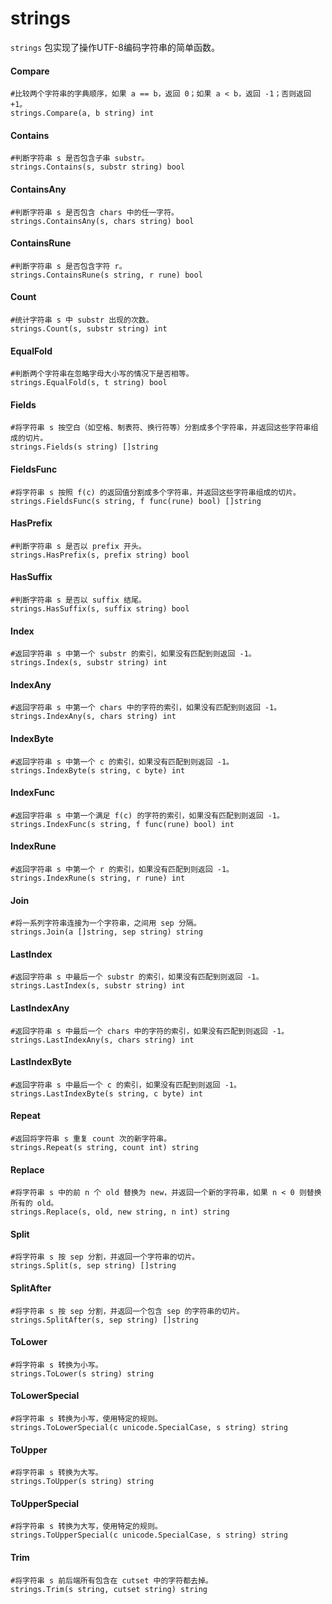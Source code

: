 # strings

`strings` 包实现了操作UTF-8编码字符串的简单函数。

#### Compare

    #比较两个字符串的字典顺序，如果 a == b，返回 0；如果 a < b，返回 -1；否则返回 +1。
    strings.Compare(a, b string) int

#### Contains

    #判断字符串 s 是否包含子串 substr。
    strings.Contains(s, substr string) bool

#### ContainsAny

    #判断字符串 s 是否包含 chars 中的任一字符。
    strings.ContainsAny(s, chars string) bool

#### ContainsRune

    #判断字符串 s 是否包含字符 r。
    strings.ContainsRune(s string, r rune) bool

#### Count

    #统计字符串 s 中 substr 出现的次数。
    strings.Count(s, substr string) int

#### EqualFold

    #判断两个字符串在忽略字母大小写的情况下是否相等。
    strings.EqualFold(s, t string) bool

#### Fields

    #将字符串 s 按空白（如空格、制表符、换行符等）分割成多个字符串，并返回这些字符串组成的切片。
    strings.Fields(s string) []string

#### FieldsFunc

    #将字符串 s 按照 f(c) 的返回值分割成多个字符串，并返回这些字符串组成的切片。
    strings.FieldsFunc(s string, f func(rune) bool) []string

#### HasPrefix

    #判断字符串 s 是否以 prefix 开头。
    strings.HasPrefix(s, prefix string) bool

#### HasSuffix

    #判断字符串 s 是否以 suffix 结尾。
    strings.HasSuffix(s, suffix string) bool

#### Index

    #返回字符串 s 中第一个 substr 的索引，如果没有匹配到则返回 -1。
    strings.Index(s, substr string) int

#### IndexAny

    #返回字符串 s 中第一个 chars 中的字符的索引，如果没有匹配到则返回 -1。
    strings.IndexAny(s, chars string) int

#### IndexByte

    #返回字符串 s 中第一个 c 的索引，如果没有匹配到则返回 -1。
    strings.IndexByte(s string, c byte) int

#### IndexFunc

    #返回字符串 s 中第一个满足 f(c) 的字符的索引，如果没有匹配到则返回 -1。
    strings.IndexFunc(s string, f func(rune) bool) int

#### IndexRune

    #返回字符串 s 中第一个 r 的索引，如果没有匹配到则返回 -1。
    strings.IndexRune(s string, r rune) int

#### Join

    #将一系列字符串连接为一个字符串，之间用 sep 分隔。
    strings.Join(a []string, sep string) string

#### LastIndex

    #返回字符串 s 中最后一个 substr 的索引，如果没有匹配到则返回 -1。
    strings.LastIndex(s, substr string) int

#### LastIndexAny

    #返回字符串 s 中最后一个 chars 中的字符的索引，如果没有匹配到则返回 -1。
    strings.LastIndexAny(s, chars string) int

#### LastIndexByte

    #返回字符串 s 中最后一个 c 的索引，如果没有匹配到则返回 -1。
    strings.LastIndexByte(s string, c byte) int

#### Repeat

    #返回将字符串 s 重复 count 次的新字符串。
    strings.Repeat(s string, count int) string

#### Replace
    
    #将字符串 s 中的前 n 个 old 替换为 new，并返回一个新的字符串，如果 n < 0 则替换所有的 old。
    strings.Replace(s, old, new string, n int) string

#### Split

    #将字符串 s 按 sep 分割，并返回一个字符串的切片。
    strings.Split(s, sep string) []string

#### SplitAfter
    
    #将字符串 s 按 sep 分割，并返回一个包含 sep 的字符串的切片。
    strings.SplitAfter(s, sep string) []string

#### ToLower

    #将字符串 s 转换为小写。
    strings.ToLower(s string) string

#### ToLowerSpecial
    
    #将字符串 s 转换为小写，使用特定的规则。
    strings.ToLowerSpecial(c unicode.SpecialCase, s string) string

#### ToUpper

    #将字符串 s 转换为大写。
    strings.ToUpper(s string) string

#### ToUpperSpecial
    
    #将字符串 s 转换为大写，使用特定的规则。
    strings.ToUpperSpecial(c unicode.SpecialCase, s string) string

#### Trim
    
    #将字符串 s 前后端所有包含在 cutset 中的字符都去掉。
    strings.Trim(s string, cutset string) string